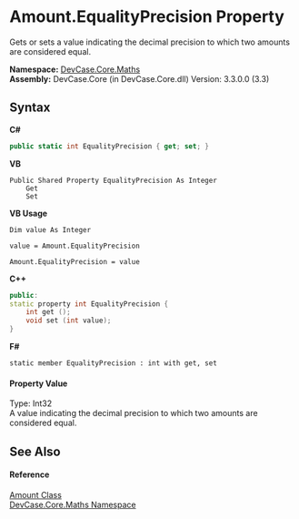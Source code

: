 # Amount.EqualityPrecision Property 
 

Gets or sets a value indicating the decimal precision to which two amounts are considered equal.

**Namespace:**&nbsp;<a href="N_DevCase_Core_Maths">DevCase.Core.Maths</a><br />**Assembly:**&nbsp;DevCase.Core (in DevCase.Core.dll) Version: 3.3.0.0 (3.3)

## Syntax

**C#**<br />
``` C#
public static int EqualityPrecision { get; set; }
```

**VB**<br />
``` VB
Public Shared Property EqualityPrecision As Integer
	Get
	Set
```

**VB Usage**<br />
``` VB Usage
Dim value As Integer

value = Amount.EqualityPrecision

Amount.EqualityPrecision = value
```

**C++**<br />
``` C++
public:
static property int EqualityPrecision {
	int get ();
	void set (int value);
}
```

**F#**<br />
``` F#
static member EqualityPrecision : int with get, set

```


#### Property Value
Type: Int32<br />A value indicating the decimal precision to which two amounts are considered equal.

## See Also


#### Reference
<a href="T_DevCase_Core_Maths_Amount">Amount Class</a><br /><a href="N_DevCase_Core_Maths">DevCase.Core.Maths Namespace</a><br />